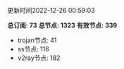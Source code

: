 更新时间2022-12-26 00:59:03

**总订阅: 73**
**总节点: 1323**
**有效节点: 339**
- trojan节点: 41
- ss节点: 116
- v2ray节点: 182
